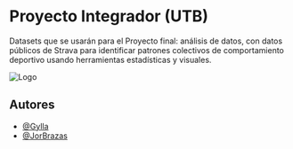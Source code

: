 
# Proyecto Integrador (UTB)

Datasets que se usarán para el Proyecto final: análisis de datos, con datos públicos de Strava para identificar patrones colectivos de comportamiento deportivo usando herramientas estadísticas y visuales.


![Logo](https://cdn.discordapp.com/attachments/1161016030332727438/1359387175782711316/Logo_Tester_Ace.png?ex=67f74b76&is=67f5f9f6&hm=074365396e697e6bcf8561325ff4479356ea49c4d299eb698afd9e2e8c326ee2&)


## Autores

- [@Gylla](https://github.com/Gylla)
- [@JorBrazas](https://github.com/JorBrazas)

